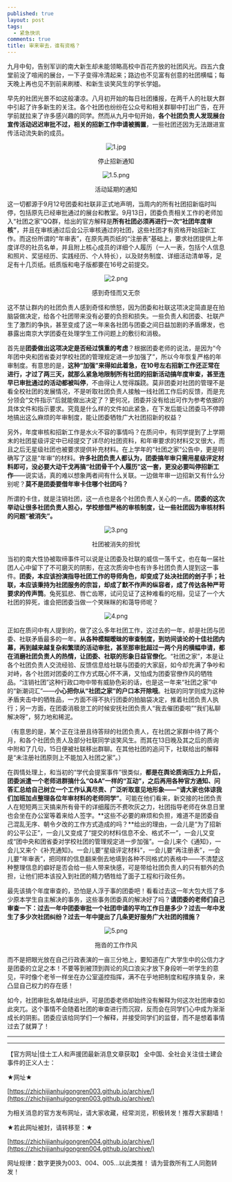```yaml
---
published: true
layout: post
tags:
  - 紧急快讯
comments: true
title: 审来审去，谁有资格？
---
```



九月中旬，告别军训的南大新生却未能领略高校中百花齐放的社团风光。四五六食堂前没了喧闹的展台，一下子变得冷清起来；路边也不见富有创意的社团横幅；每天晚上再也见不到前来刷楼、和新生谈笑风生的学长学姐。

早先的社团光景不如这般凄凉。八月初开始的每日社团播报，在两千人的社联大群中引起了许多新生的关注。各个社团也纷纷在公众号和相关群聊中打出广告，在开学前就拉来了许多感兴趣的同学。然而从九月中旬开始，**各个社团负责人发现展台宣传活动迟迟审批不过，相关的招新工作申请被搁置**，一些社团还因为无法跟进宣传活动流失新的成员。

<center>

<img src="https://i.loli.net/2018/09/18/5ba0fadc737b3.jpg" alt="1.jpg" title="1.jpg" />

停止招新通知

<img src="https://i.loli.net/2018/09/18/5ba0fc2fd8463.png" alt="1.5.png" title="1.5.png" />

活动延期的通知

</center>

这一切都源于9月12号团委和社联非正式地声明，当周内的所有社团招新临时叫停，包括原先已经审批通过的展台和教室。9月13日，团委负责相关工作的老师加入“社团之家”QQ群，给出的官方解释是**所有社团必须再进行一次“社团年度审核”**，并且在审核通过后会公示审核通过的社团，这些社团才有资格开始招新工作。而这份所谓的“年审表”，在原先两页纸的“注册表”基础上，要求社团提供上年度详尽的社员名单，并且附上核心成员的详细个人履历（一人一表，包括个人信息和照片、奖惩经历、实践经历、个人特长），以及财务制度、详细活动清单等，足足有十几页纸。纸质版和电子版都要在16号之前提交。

<center>

<img src="https://i.loli.net/2018/09/18/5ba0fae065675.png" alt="2.png" title="2.png" />

感到奇怪而又无奈

</center>

这不禁让群内的社团负责人感到奇怪和愤怒，因为团委和社联这项决定简直是在拍脑袋做决定，给各个社团带来没有必要的负担和损失。一些负责人和团委、社联产生了激烈的争执，甚至变成了这一年来各社团与团委之间日益加剧的矛盾爆发，也暴露出南京大学团委在处理学生工作问题上的敷衍和消极。

首先是**团委做出这项决定是否经过慎重的考虑**？根据团委老师的说法，是因为“今年团中央和团省委对学校社团的管理规定进一步加强了”，所以今年恢复严格的年审制度。有意思的是，**这种“加强”来得如此着急，在10号左右招新工作还正常在进行，才过了两三天，就那么紧急地限制所有社团的招新活动搞年度审查，甚至连早已审批通过的活动都被叫停**，不由得让人觉得蹊跷。莫非团委对社团的管理不是看全校社团的发展情况，不是听取社团负责人接触一线社团工作后的反馈，而是充分领会“文件指示”后就能做出决定了？更何况，团委并没有给出可作为参考依据的具体文件和指示要求。究竟是什么样的文件如此紧急，在下发后能让团委马不停蹄地搞出这么麻烦的年审制度，能让团委牺牲广大社团招新的权益？

另外，年度审核和招新工作是水火不容的事情吗？在质问中，有同学提到了上学期末的社团星级评定中已经提交了详尽的社团资料，和年审要求的材料交叉很大，而且之后无星级社团也被要求提供补充材料。在上学年的“社团之家”公告中，更是明确写了这是“年审”的材料。**许多社团负责人都认为，团委搞年审只需用星级评定材料即可，没必要大动干戈再搞“社团骨干个人履历”这一套，更没必要叫停招新工作**——说实话，真的难以想象两者间有什么关联。一边做年审一边招新又有什么分别呢？**莫不是团委要借年审卡住哪个社团吗？**

所谓的卡住，就是注销社团，这一点也是各个社团负责人关心的一点。**团委的这次举动让很多社团负责人担心，学校想借严格的审核制度，让一些社团因为审核材料的问题“被消失”。**

<center>

<img src="https://i.loli.net/2018/09/18/5ba0fadceca33.png" alt="3.png" title="3.png" />

社团被消失的担忧

</center>

当初的南大性协被取缔事件可以说是让团委及社联的威信一落千丈，也在每一届社团人心中留下了不可磨灭的阴影，在这次质询中也有许多社团负责人提到这一事件。**团委，本应该扮演指导社团工作的导师角色，却变成了处决社团的刽子手；社联，本应该秉持为社团服务的宗旨，却成了默不作声的纵容者，成了传达各种严苛要求的传声筒**。兔死狐悲、唇亡齿寒，试问见证了这种难看的吃相，见证了一个大社团的猝死，谁会把团委当做一个笑眯眯的和蔼导师呢？

<center>

<img src="https://i.loli.net/2018/09/18/5ba0fadfd2088.png" alt="4.png" title="4.png" />

</center>

正如在质问中有人提到的，做了这么多年社团工作，这过去的一年，却是社团与团委、社联矛盾最多的一年。**从各种模糊暧昧的审查制度，到坊间谈论的十佳社团内幕，再到越来越复杂和繁琐的活动审批，甚至那审批超过一两个月的横幅申请，都在消磨社团负责人的热情，让团委、社联的形象日益官僚化**。“社团之家”，本是让各个社团负责人交流经验、反馈信息给社联与团委的大家庭，如今却充满了争吵和对峙，各个社团对团委的工作方式既心怀不满，又怕成为团委官僚作风的牺牲品。“注销社团”这种行政口吻中带有威胁色彩的话，也是这一年来“社团之家”中的“新潮词汇”——**小心把你从“社团之家”的户口本开除哦**。社联的同学则成为这种矛盾夹击中的牺牲品，一方面不得不执行团委的拍脑袋决定，推着社团负责人执行；另一方面，在团委消极怠工的时候安抚社团负责人“我去催团委啦”“我们私聊解决呀”，努力地和稀泥。

（有意思的是，某个正在注册且待答辩的社团负责人，在社团之家群中待了两个月，和各个社团负责人及部分社联同学谈笑风生。而其在13日晚及其之后的质询中附和了几句，15日便被社联移出群聊。在其他社团的追问下，社联给出的解释是“未注册社团原则上不能加入社团之家”。）

在舆情处理上，和当初的“学代会提案事件”很类似，**都是在舆论质询压力上升后，团委派遣一个老师进群搞什么“Q&A”一样的“互动”，之后再用各种官方通知、问答汇总给自己树立一个工作认真尽责、广泛听取意见地形象——“请大家也体谅我们加班加点整理各位年审材料的老师同学”**。可能在他们看来，新交接的社团负责人在短短两三天搞来所有骨干的详细履历不费吹灰之力，社团指导老师在休息日里也会坐在办公室等着来给人签字。**这些不必要的麻烦和负担，难道不是团委自己混乱无序、朝令夕改的工作方式造成的吗？**给出的理由，一会儿是“为了招新的公平公正”，一会儿又变成了“提交的材料信息不全、格式不一”，一会儿又变成“团中央和团省委对学校社团的管理规定进一步加强”。一会儿来个《通知》，一会儿又来个《补充通知》。一会儿要“星级评定材料”，一会儿要“再注册表”，一会儿要“年审表”，把同样的信息翻来倒去地填到各种不同格式的表格中——不清楚这种整理信息的癖好是否会给一些人带来快感，可是带给社团负责人的只有额外的负担，让他们把本该投入到社团的精力牺牲给了面子工程和行政任务。

最先该搞个年度审查的，恐怕是人浮于事的团委吧！看看过去这一年大包大揽了多少原本学生自主解决的事务，这些事务团委真的解决好了吗？**请团委的老师们自己审查一下：过去一年中团委审批一个社团申请的平均工作日是多少？过去一年中发生了多少次社团纠纷？过去一年中提出了几条更好服务广大社团的措施？**

<center>

<img src="https://i.loli.net/2018/09/18/5ba0fae0adeec.png" alt="5.png" title="5.png" />

拖沓的工作作风

</center>

而不是把眼光放在自己行政表演的一亩三分地上，要知道在广大学生中的公信力才是团委的立足之本！不要等到被顶到舆论的风口浪尖才放下身段听一听学生的意见，平时像个老爷一样坐在办公室遥控指挥，满不在乎地把制度和程序搞复杂，来凸显自己权力的存在感！

如今，社团审批名单陆续出炉，可是团委老师却始终没有解释为何这次社团审查如此突兀。这个事情不会随着社团的审查进行而沉寂，反而会在同学们心中成为渐渐成长的阴影。团委应该给同学们一个解释，并接受同学们的监督，而不是想着事情过去了就算了！



---

---

【官方网址|佳士工人和声援团最新消息文章获取】
全中国、全社会关注佳士建会事件的正义人士：

★网址★

[https://zhichijianhuigongren003.github.io/archive/](https://zhichijianhuigongren003.github.io/archive/)

为相关消息的官方发布网址，请大家收藏，经常浏览，积极转发！推荐大家翻墙！

★若此网址被封，请转移至：★

[https://zhichijianhuigongren004.github.io/archive/](https://zhichijianhuigongren004.github.io/archive/)

网址规律：数字更换为003、004、005...以此类推！
请为营救所有工人同胞转发！
